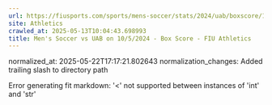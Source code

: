 ```yaml
---
url: https://fiusports.com/sports/mens-soccer/stats/2024/uab/boxscore/12525/
site: Athletics
crawled_at: 2025-05-13T10:04:43.698993
title: Men's Soccer vs UAB on 10/5/2024 - Box Score - FIU Athletics
---
```

normalized_at: 2025-05-22T17:17:21.802643
normalization_changes: Added trailing slash to directory path

Error generating fit markdown: '<' not supported between instances of 'int' and 'str'